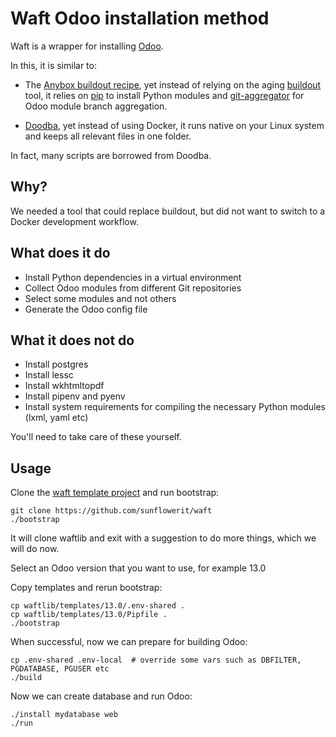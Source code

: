 # Waft Odoo installation method

Waft is a wrapper for installing [Odoo](https://github.com/odoo/odoo).

In this, it is similar to:

- The [Anybox buildout recipe](https://github.com/anybox/anybox.recipe.odoo), yet instead of relying on the aging [buildout](https://github.com/buildout/buildout) tool, it relies on [pip](https://github.com/pypa/pip) to install Python modules and [git-aggregator](https://github.com/acsone/git-aggregator) for Odoo module branch aggregation.

- [Doodba](https://github.com/tecnativa/doodba), yet instead of using Docker, it runs native on your Linux system and keeps all relevant files in one folder.

In fact, many scripts are borrowed from Doodba.

## Why?

We needed a tool that could replace buildout, but did not want to switch to a Docker development workflow.

## What does it do

- Install Python dependencies in a virtual environment
- Collect Odoo modules from different Git repositories
- Select some modules and not others
- Generate the Odoo config file

## What it does not do

- Install postgres
- Install lessc
- Install wkhtmltopdf
- Install pipenv and pyenv
- Install system requirements for compiling the necessary Python modules (lxml, yaml etc)

You'll need to take care of these yourself.

## Usage

Clone the [waft template project](https://github.com/sunflowerit/waft) and run bootstrap:

    git clone https://github.com/sunflowerit/waft
    ./bootstrap

It will clone waftlib and exit with a suggestion to do more things, which we will do now.

Select an Odoo version that you want to use, for example 13.0

Copy templates and rerun bootstrap:

```
cp waftlib/templates/13.0/.env-shared .
cp waftlib/templates/13.0/Pipfile .
./bootstrap
```

When successful, now we can prepare for building Odoo:

```
cp .env-shared .env-local  # override some vars such as DBFILTER, PGDATABASE, PGUSER etc
./build
```

Now we can create database and run Odoo:

```
./install mydatabase web
./run
```
